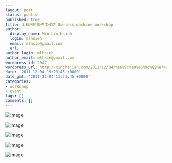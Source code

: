 ```yaml
---
layout: post
status: publish
published: true
title: 木有用的盒子工作坊 Useless machine workshop
author:
  display_name: Min Lin Hsieh
  login: mlhsieh
  email: mlhsie@gmail.com
  url: ''
author_login: mlhsieh
author_email: mlhsie@gmail.com
wordpress_id: 2047
wordpress_url: http://xinchejian.com/2011/12/04/%e6%9c%a8%e6%9c%89%e7%94%a8%e7%9a%84%e7%9b%92%e5%ad%90%e5%b7%a5%e4%bd%9c%e5%9d%8a-useless-machine-workshop/
date: '2011-12-04 19:23:45 +0800'
date_gmt: '2011-12-04 11:23:45 +0800'
categories:
- workshop
- event
tags: []
comments: []
---
```

<p><img style="display:block;margin-right:auto;margin-left:auto;" alt="image" src="http://xinchejian.com/wp-content/uploads/2011/12/wpid-IMG_20111204_162637.jpg" /></p>
<p><img style="display:block;margin-right:auto;margin-left:auto;" alt="image" src="http://xinchejian.com/wp-content/uploads/2011/12/wpid-IMG_20111204_165149.jpg" /></p>
<p><img style="display:block;margin-right:auto;margin-left:auto;" alt="image" src="http://xinchejian.com/wp-content/uploads/2011/12/wpid-IMG_20111204_165130.jpg" /></p>
<p><img style="display:block;margin-right:auto;margin-left:auto;" alt="image" src="http://xinchejian.com/wp-content/uploads/2011/12/wpid-IMG_20111204_162724.jpg" /></p>
<p><img style="display:block;margin-right:auto;margin-left:auto;" alt="image" src="http://xinchejian.com/wp-content/uploads/2011/12/wpid-IMG_20111204_162646.jpg" /></p>

